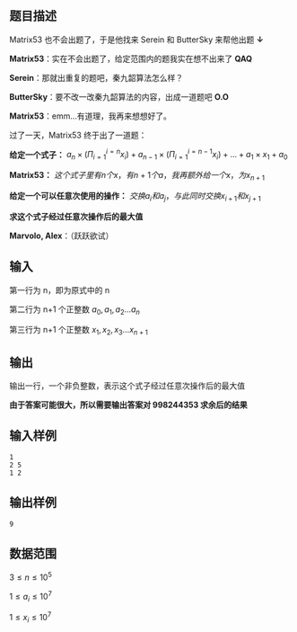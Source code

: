 ## 题目描述

Matrix53 也不会出题了，于是他找来 Serein 和 ButterSky 来帮他出题 **↓**

**Matrix53**：实在不会出题了，给定范围内的题我实在想不出来了 **QAQ**

**Serein**：那就出重复的题吧，秦九韶算法怎么样？

**ButterSky**：要不改一改秦九韶算法的内容，出成一道题吧 **O.O**

**Matrix53**：emm...有道理，我再来想想好了。

过了一天，Matrix53 终于出了一道题：

**给定一个式子：**
$a_{n} \times (\Pi_{i=1}^{i=n} x_i)+a_{n-1} \times (\Pi_{i=1}^{i=n-1} x_i)+...+a_1 \times x_1+a_0$

**Matrix53：**
$这个式子里有n个x，有n+1个a，我再额外给一个x，为x_{n+1}$

**给定一个可以任意次使用的操作：**
$交换 a_{i} 和 a_{j}，与此同时交换 x_{i+1} 和 x_{j+1}$

**求这个式子经过任意次操作后的最大值**

**Marvolo, Alex**：（跃跃欲试）

## 输入

第一行为 n，即为原式中的 n

第二行为 n+1 个正整数 $a_0, a_1, a_2...a_{n}$

第三行为 n+1 个正整数 $x_1, x_2, x_3...x_{n+1}$

## 输出

输出一行，一个非负整数，表示这个式子经过任意次操作后的最大值

**由于答案可能很大，所以需要输出答案对 998244353 求余后的结果**

## 输入样例

    1
    2 5
    1 2

## 输出样例

    9

## 数据范围

$3\leq n \leq 10^5$

$1\leq a_i \leq 10^7$

$1\leq x_i \leq 10^7$
